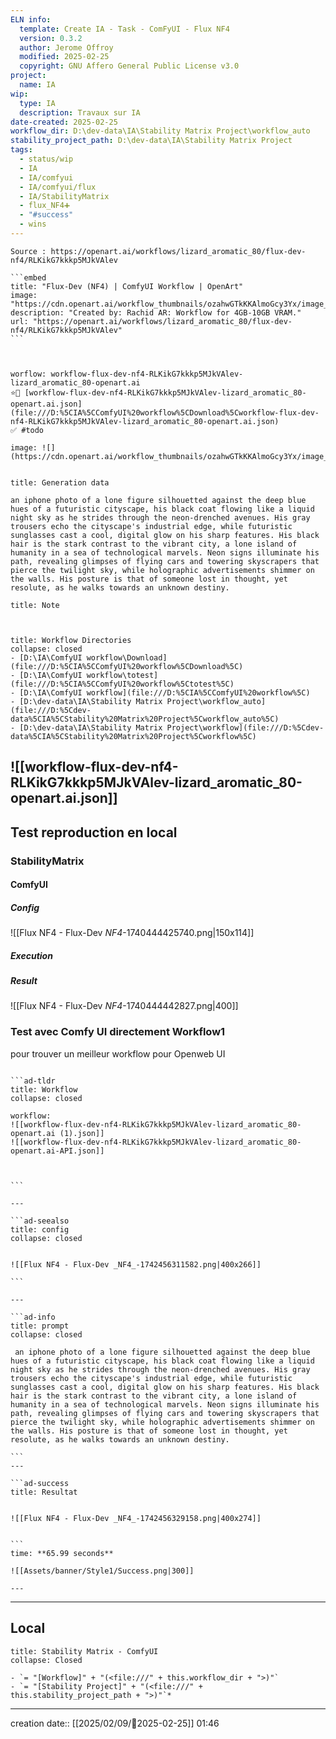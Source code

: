 ```yaml
---
ELN info:
  template: Create IA - Task - ComFyUI - Flux NF4
  version: 0.3.2
  author: Jerome Offroy
  modified: 2025-02-25
  copyright: GNU Affero General Public License v3.0
project:
  name: IA
wip:
  type: IA
  description: Travaux sur IA
date-created: 2025-02-25
workflow_dir: D:\dev-data\IA\Stability Matrix Project\workflow_auto
stability_project_path: D:\dev-data\IA\Stability Matrix Project
tags:
  - status/wip
  - IA
  - IA/comfyui
  - IA/comfyui/flux
  - IA/StabilityMatrix
  - flux_NF4➕
  - "#success"
  - wins
---
```

``````ad-tip
Source : https://openart.ai/workflows/lizard_aromatic_80/flux-dev-nf4/RLKikG7kkkp5MJkVAlev

```embed 
title: "Flux-Dev (NF4) | ComfyUI Workflow | OpenArt"
image: "https://cdn.openart.ai/workflow_thumbnails/ozahwGTkKKAlmoGcy3Yx/image_zErkaJfs_1723411799672_raw.jpg"
description: "Created by: Rachid AR: Workflow for 4GB-10GB VRAM."
url: "https://openart.ai/workflows/lizard_aromatic_80/flux-dev-nf4/RLKikG7kkkp5MJkVAlev"
```



worflow: workflow-flux-dev-nf4-RLKikG7kkkp5MJkVAlev-lizard_aromatic_80-openart.ai
⭐🚧 [workflow-flux-dev-nf4-RLKikG7kkkp5MJkVAlev-lizard_aromatic_80-openart.ai.json](file:///D:%5CIA%5CComfyUI%20workflow%5CDownload%5Cworkflow-flux-dev-nf4-RLKikG7kkkp5MJkVAlev-lizard_aromatic_80-openart.ai.json)
✅ #todo

image: ![](https://cdn.openart.ai/workflow_thumbnails/ozahwGTkKKAlmoGcy3Yx/image_zErkaJfs_1723411799672_raw.jpg)


``````

````ad-quote
title: Generation data

an iphone photo of a lone figure silhouetted against the deep blue hues of a futuristic cityscape, his black coat flowing like a liquid night sky as he strides through the neon-drenched avenues. His gray trousers echo the cityscape's industrial edge, while futuristic sunglasses cast a cool, digital glow on his sharp features. His black hair is the stark contrast to the vibrant city, a lone island of humanity in a sea of technological marvels. Neon signs illuminate his path, revealing glimpses of flying cars and towering skyscrapers that pierce the twilight sky, while holographic advertisements shimmer on the walls. His posture is that of someone lost in thought, yet resolute, as he walks towards an unknown destiny.

````

```ad-note
title: Note



```
```ad-info
title: Workflow Directories
collapse: closed
- [D:\IA\ComfyUI workflow\Download](file:///D:%5CIA%5CComfyUI%20workflow%5CDownload%5C)
- [D:\IA\ComfyUI workflow\totest](file:///D:%5CIA%5CComfyUI%20workflow%5Ctotest%5C)
- [D:\IA\ComfyUI workflow](file:///D:%5CIA%5CComfyUI%20workflow%5C)
- [D:\dev-data\IA\Stability Matrix Project\workflow_auto](file:///D:%5Cdev-data%5CIA%5CStability%20Matrix%20Project%5Cworkflow_auto%5C)
- [D:\dev-data\IA\Stability Matrix Project\workflow](file:///D:%5Cdev-data%5CIA%5CStability%20Matrix%20Project%5Cworkflow%5C)
```

![[workflow-flux-dev-nf4-RLKikG7kkkp5MJkVAlev-lizard_aromatic_80-openart.ai.json]]
---


## Test reproduction en local
### StabilityMatrix


#### ComfyUI
##### Config
![[Flux NF4 - Flux-Dev _NF4_-1740444425740.png|150x114]]
##### Execution
##### Result
![[Flux NF4 - Flux-Dev _NF4_-1740444442827.png|400]]


### Test avec Comfy UI directement Workflow1
pour trouver un meilleur workflow pour  Openweb UI 


```````ad-success

```ad-tldr
title: Workflow
collapse: closed

workflow: 
![[workflow-flux-dev-nf4-RLKikG7kkkp5MJkVAlev-lizard_aromatic_80-openart.ai (1).json]]
![[workflow-flux-dev-nf4-RLKikG7kkkp5MJkVAlev-lizard_aromatic_80-openart.ai-API.json]]



```

---

```ad-seealso
title: config
collapse: closed


![[Flux NF4 - Flux-Dev _NF4_-1742456311582.png|400x266]]

```

---

```ad-info
title: prompt 
collapse: closed 

 an iphone photo of a lone figure silhouetted against the deep blue hues of a futuristic cityscape, his black coat flowing like a liquid night sky as he strides through the neon-drenched avenues. His gray trousers echo the cityscape's industrial edge, while futuristic sunglasses cast a cool, digital glow on his sharp features. His black hair is the stark contrast to the vibrant city, a lone island of humanity in a sea of technological marvels. Neon signs illuminate his path, revealing glimpses of flying cars and towering skyscrapers that pierce the twilight sky, while holographic advertisements shimmer on the walls. His posture is that of someone lost in thought, yet resolute, as he walks towards an unknown destiny.

```
---

```ad-success
title: Resultat 
 

![[Flux NF4 - Flux-Dev _NF4_-1742456329158.png|400x274]]


```
time: **65.99 seconds**

![[Assets/banner/Style1/Success.png|300]]

---

```````

---
## Local

```ad-tip
title: Stability Matrix - ComfyUI
collapse: Closed

- `= "[Workflow]" + "(<file:///" + this.workflow_dir + ">)"`
- `= "[Stability Project]" + "(<file:///" + this.stability_project_path + ">)"`*
```

---
creation date:: [[2025/02/09/📒2025-02-25]]  01:46

